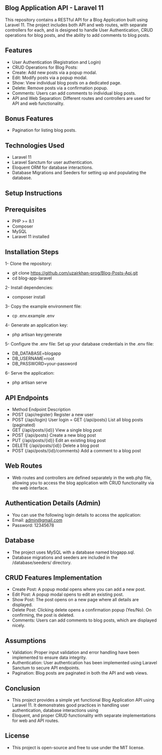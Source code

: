 ## Blog Application API - Laravel 11

This repository contains a RESTful API for a Blog Application built using Laravel 11. The project includes both API and web routes, with separate controllers for each, and is designed to handle User Authentication, CRUD operations for blog posts, and the ability to add comments to blog posts.

## Features

- User Authentication (Registration and Login)
- CRUD Operations for Blog Posts:
- Create: Add new posts via a popup modal.
- Edit: Modify posts via a popup modal.
- Show: View individual blog posts on a dedicated page.
- Delete: Remove posts via a confirmation popup.
- Comments: Users can add comments to individual blog posts.
- API and Web Separation: Different routes and controllers are used for API and web functionality.

## Bonus Features

- Pagination for listing blog posts.

## Technologies Used

- Laravel 11
- Laravel Sanctum for user authentication.
- Eloquent ORM for database interactions.
- Database Migrations and Seeders for setting up and populating the database.

## Setup Instructions

## Prerequisites
- PHP >= 8.1
- Composer
- MySQL
- Laravel 11 installed

## Installation Steps

1- Clone the repository:
 - git clone https://github.com/uzairkhan-prog/Blog-Posts-Api.git
 - cd blog-app-laravel

2- Install dependencies:
 - composer install

3- Copy the example environment file:
 - cp .env.example .env
   
4- Generate an application key:
 - php artisan key:generate
   
5- Configure the .env file: Set up your database credentials in the .env file:
 - DB_DATABASE=blogapp
 - DB_USERNAME=root
 - DB_PASSWORD=your-password
   
6- Serve the application:
 - php artisan serve

## API Endpoints

 - Method	        Endpoint	                    Description
 - POST	            {/api/register}	                Register a new user
 - POST	            {/api/login}	                    User login
 = GET	            {/api/posts}	                    List all blog posts (paginated)
 - GET	            {/api/posts/{id}}	                View a single blog post
 - POST	            {/api/posts}	                    Create a new blog post
 - PUT	            {/api/posts/{id}}	                Edit an existing blog post
 - DELETE	        {/api/posts/{id}}	                Delete a blog post
 - POST	            {/api/posts/{id}/comments}	    Add a comment to a blog post

## Web Routes
 - Web routes and controllers are defined separately in the web.php file, allowing you to access the blog application with CRUD functionality via the web interface.

## Authentication Details (Admin)
 - You can use the following login details to access the application:
 - Email: admin@gmail.com
 - Password: 12345678

## Database
 - The project uses MySQL with a database named blogapp.sql.
 - Database migrations and seeders are included in the /database/seeders/ directory.

## CRUD Features Implementation
 - Create Post: A popup modal opens where you can add a new post.
 - Edit Post: A popup modal opens to edit an existing post.
 - Show Post: The post opens on a new page where all details are displayed.
 - Delete Post: Clicking delete opens a confirmation popup (Yes/No). On confirming, the post is deleted.
 - Comments: Users can add comments to blog posts, which are displayed nicely.

## Assumptions
 - Validation: Proper input validation and error handling have been implemented to ensure data integrity.
 - Authentication: User authentication has been implemented using Laravel Sanctum to secure API endpoints.
 - Pagination: Blog posts are paginated in both the API and web views.

## Conclusion
 - This project provides a simple yet functional Blog Application API using Laravel 11. It demonstrates good practices in handling user authentication, database interactions using 
 - Eloquent, and proper CRUD functionality with separate implementations for web and API routes.
   
## License
 - This project is open-source and free to use under the MIT license.

